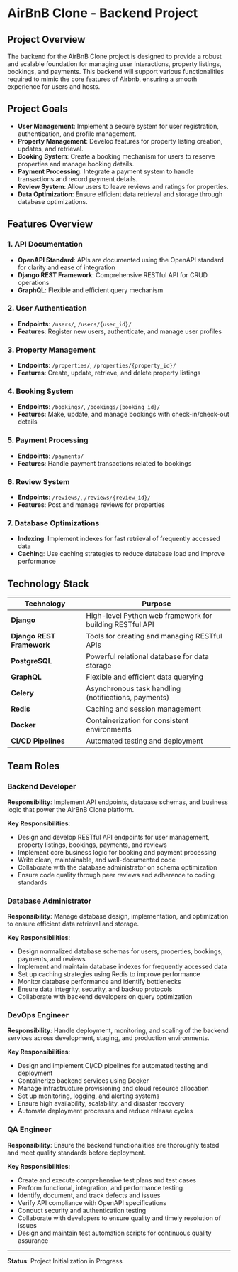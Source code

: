 # AirBnB Clone - Backend Project

## Project Overview

The backend for the AirBnB Clone project is designed to provide a robust and scalable foundation for managing user interactions, property listings, bookings, and payments. This backend will support various functionalities required to mimic the core features of Airbnb, ensuring a smooth experience for users and hosts.

## Project Goals

- **User Management**: Implement a secure system for user registration, authentication, and profile management.
- **Property Management**: Develop features for property listing creation, updates, and retrieval.
- **Booking System**: Create a booking mechanism for users to reserve properties and manage booking details.
- **Payment Processing**: Integrate a payment system to handle transactions and record payment details.
- **Review System**: Allow users to leave reviews and ratings for properties.
- **Data Optimization**: Ensure efficient data retrieval and storage through database optimizations.

## Features Overview

### 1. API Documentation
- **OpenAPI Standard**: APIs are documented using the OpenAPI standard for clarity and ease of integration
- **Django REST Framework**: Comprehensive RESTful API for CRUD operations
- **GraphQL**: Flexible and efficient query mechanism

### 2. User Authentication
- **Endpoints**: `/users/`, `/users/{user_id}/`
- **Features**: Register new users, authenticate, and manage user profiles

### 3. Property Management
- **Endpoints**: `/properties/`, `/properties/{property_id}/`
- **Features**: Create, update, retrieve, and delete property listings

### 4. Booking System
- **Endpoints**: `/bookings/`, `/bookings/{booking_id}/`
- **Features**: Make, update, and manage bookings with check-in/check-out details

### 5. Payment Processing
- **Endpoints**: `/payments/`
- **Features**: Handle payment transactions related to bookings

### 6. Review System
- **Endpoints**: `/reviews/`, `/reviews/{review_id}/`
- **Features**: Post and manage reviews for properties

### 7. Database Optimizations
- **Indexing**: Implement indexes for fast retrieval of frequently accessed data
- **Caching**: Use caching strategies to reduce database load and improve performance

## Technology Stack

| Technology | Purpose |
|-----------|---------|
| **Django** | High-level Python web framework for building RESTful API |
| **Django REST Framework** | Tools for creating and managing RESTful APIs |
| **PostgreSQL** | Powerful relational database for data storage |
| **GraphQL** | Flexible and efficient data querying |
| **Celery** | Asynchronous task handling (notifications, payments) |
| **Redis** | Caching and session management |
| **Docker** | Containerization for consistent environments |
| **CI/CD Pipelines** | Automated testing and deployment |

## Team Roles

### Backend Developer
**Responsibility**: Implement API endpoints, database schemas, and business logic that power the AirBnB Clone platform.

**Key Responsibilities**:
- Design and develop RESTful API endpoints for user management, property listings, bookings, payments, and reviews
- Implement core business logic for booking and payment processing
- Write clean, maintainable, and well-documented code
- Collaborate with the database administrator on schema optimization
- Ensure code quality through peer reviews and adherence to coding standards

### Database Administrator
**Responsibility**: Manage database design, implementation, and optimization to ensure efficient data retrieval and storage.

**Key Responsibilities**:
- Design normalized database schemas for users, properties, bookings, payments, and reviews
- Implement and maintain database indexes for frequently accessed data
- Set up caching strategies using Redis to improve performance
- Monitor database performance and identify bottlenecks
- Ensure data integrity, security, and backup protocols
- Collaborate with backend developers on query optimization

### DevOps Engineer
**Responsibility**: Handle deployment, monitoring, and scaling of the backend services across development, staging, and production environments.

**Key Responsibilities**:
- Design and implement CI/CD pipelines for automated testing and deployment
- Containerize backend services using Docker
- Manage infrastructure provisioning and cloud resource allocation
- Set up monitoring, logging, and alerting systems
- Ensure high availability, scalability, and disaster recovery
- Automate deployment processes and reduce release cycles

### QA Engineer
**Responsibility**: Ensure the backend functionalities are thoroughly tested and meet quality standards before deployment.

**Key Responsibilities**:
- Create and execute comprehensive test plans and test cases
- Perform functional, integration, and performance testing
- Identify, document, and track defects and issues
- Verify API compliance with OpenAPI specifications
- Conduct security and authentication testing
- Collaborate with developers to ensure quality and timely resolution of issues
- Design and maintain test automation scripts for continuous quality assurance

---

**Status**: Project Initialization in Progress

